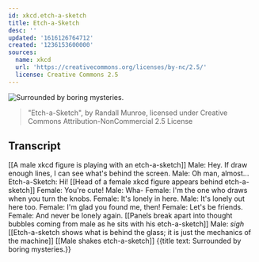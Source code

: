 ```yaml
---
id: xkcd.etch-a-sketch
title: Etch-a-Sketch
desc: ''
updated: '1616126764712'
created: '1236153600000'
sources:
  name: xkcd
  url: 'https://creativecommons.org/licenses/by-nc/2.5/'
  license: Creative Commons 2.5
---
```

![Surrounded by boring mysteries.](https://imgs.xkcd.com/comics/etch-a-sketch.png)
> "Etch-a-Sketch", by Randall Munroe, licensed under Creative Commons Attribution-NonCommercial 2.5 License

## Transcript
[[A male xkcd figure is playing with an etch-a-sketch]]
Male: Hey. If  draw enough lines, I can see what's behind the screen.
Male: Oh man, almost...
Etch-a-Sketch: Hi!
[[Head of a female xkcd figure appears behind etch-a-sketch]]
Female: You're cute!
Male: Wha-
Female: I'm the one who draws when you turn the knobs.
Female: It's lonely in here.
Male: It's lonely out here too.
Female: I'm glad you found me, then!
Female: Let's be friends.
Female: And never be lonely again.
[[Panels break apart into thought bubbles coming from male as he sits with his etch-a-sketch]]
Male: *sigh*
[[Etch-a-sketch shows what is behind the glass; it is just the mechanics of the machine]]
[[Male shakes etch-a-sketch]]
{{title text: Surrounded by boring mysteries.}}
